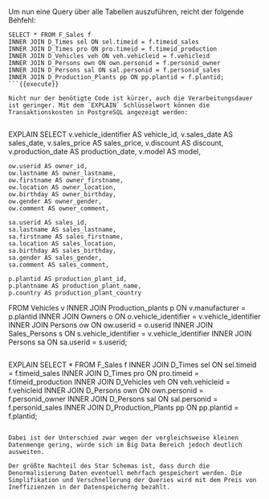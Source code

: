 Um nun eine Query über alle Tabellen auszuführen, reicht der folgende Behfehl:

```
SELECT * FROM F_Sales f
INNER JOIN D_Times sel ON sel.timeid = f.timeid_sales
INNER JOIN D_Times pro ON pro.timeid = f.timeid_production
INNER JOIN D_Vehicles veh ON veh.vehicleid = f.vehicleid 
INNER JOIN D_Persons own ON own.personid = f.personid_owner
INNER JOIN D_Persons sal ON sal.personid = f.personid_sales
INNER JOIN D_Production_Plants pp ON pp.plantid = f.plantid;
```{{execute}}

Nicht nur der benötigte Code ist kürzer, auch die Verarbeitungsdauer ist geringer. Mit dem `EXPLAIN` Schlüsselwort können die Transaktionskosten in PostgreSQL angezeigt werden:


``` 
EXPLAIN SELECT 
    v.vehicle_identifier AS vehicle_id,
    v.sales_date AS sales_date,
    v.sales_price AS sales_price,
    v.discount AS discount,
    v.production_date AS production_date,
    v.model AS model,

    ow.userid AS owner_id,
    ow.lastname AS owner_lastname,
    ow.firstname AS owner_firstname,
    ow.location AS owner_location,
    ow.birthday AS owner_birthday,
    ow.gender AS owner_gender,
    ow.comment AS owner_comment,

    sa.userid AS sales_id,
    sa.lastname AS sales_lastname,
    sa.firstname AS sales_firstname,
    sa.location AS sales_location,
    sa.birthday AS sales_birthday,
    sa.gender AS sales_gender,
    sa.comment AS sales_comment,

    p.plantid AS production_plant_id,
    p.plantname AS production_plant_name,
    p.country AS production_plant_country

FROM Vehicles v
INNER JOIN Production_plants p ON v.manufacturer = p.plantid
INNER JOIN Owners o ON o.vehicle_identifier = v.vehicle_identifier
INNER JOIN Persons ow ON ow.userid = o.userid
INNER JOIN Sales_Persons s ON s.vehicle_identifier = v.vehicle_identifier
INNER JOIN Persons sa ON sa.userid = s.userid;
``` {{execute}}

```
EXPLAIN SELECT * FROM F_Sales f
INNER JOIN D_Times sel ON sel.timeid = f.timeid_sales
INNER JOIN D_Times pro ON pro.timeid = f.timeid_production
INNER JOIN D_Vehicles veh ON veh.vehicleid = f.vehicleid 
INNER JOIN D_Persons own ON own.personid = f.personid_owner
INNER JOIN D_Persons sal ON sal.personid = f.personid_sales
INNER JOIN D_Production_Plants pp ON pp.plantid = f.plantid;
```{{execute}}

Dabei ist der Unterschied zwar wegen der vergleichsweise kleinen Datenmenge gering, würde sich im Big Data Bereich jedoch deutlich ausweiten.

Der größte Nachteil des Star Schemas ist, dass durch die Denormalisierung Daten eventuell mehrfach gespeichert werden. Die Simplifikation und Verschnellerung der Queries wird mit dem Preis von Ineffizienzen in der Datenspeicherng bezahlt. 